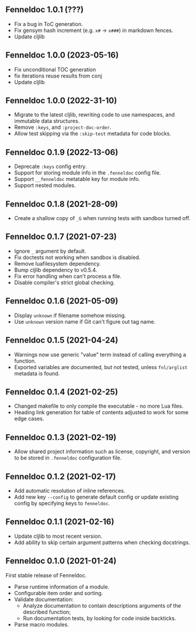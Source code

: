 ## Fenneldoc 1.0.1 (???)

- Fix a bug in ToC generation.
- Fix gensym hash increment (e.g. `x#` -> `x###`) in markdown fences.
- Update cljlib

## Fenneldoc 1.0.0 (2023-05-16)

- Fix unconditional TOC generation
- fix iterations reuse results from conj
- Update cljlib

## Fenneldoc 1.0.0 (2022-31-10)

- Migrate to the latest cljlib, rewriting code to use namespaces, and immutable data structures.
- Remove `:keys`, and `:project-doc-order`.
- Allow test skipping via the `:skip-test` metadata for code blocks.

## Fenneldoc 0.1.9 (2022-13-06)

- Deprecate `:keys` config entry.
- Support for storing module info in the `.fenneldoc` config file.
- Support `__fenneldoc` metatable key for module info.
- Support nested modules.

## Fenneldoc 0.1.8 (2021-28-09)

- Create a shallow copy of `_G` when running tests with sandbox turned off.

## Fenneldoc 0.1.7 (2021-07-23)

- Ignore `_` argument by default.
- Fix doctests not working when sandbox is disabled.
- Remove luafilesystem dependency.
- Bump cljlib dependency to v0.5.4.
- Fix error handling when can't process a file.
- Disable compiler's strict global checking.

## Fenneldoc 0.1.6 (2021-05-09)

- Display `unknown` if filename somehow missing.
- Use `unknown` version name if Git can't figure out tag name.

## Fenneldoc 0.1.5 (2021-04-24)

- Warnings now use generic "value" term instead of calling everything a function.
- Exported variables are documented, but not tested, unless `fnl/arglist` metadata is found.

## Fenneldoc 0.1.4 (2021-02-25)

- Changed makefile to only compile the executable - no more Lua files.
- Heading link generation for table of contents adjusted to work for some edge cases.

## Fenneldoc 0.1.3 (2021-02-19)

- Allow shared project information such as license, copyright, and version to be stored in `.fenneldoc` configuration file.

## Fenneldoc 0.1.2 (2021-02-17)

- Add automatic resolution of inline references.
- Add new key `--config` to generate default config or update existing config by specifying keys to `fenneldoc`.

## Fenneldoc 0.1.1 (2021-02-16)

- Update cljlib to most recent version.
- Add ability to skip certain argument patterns when checking docstrings.

## Fenneldoc 0.1.0 (2021-01-24)

First stable release of Fenneldoc.

- Parse runtime information of a module.
- Configurable item order and sorting.
- Validate documentation:
  - Analyze documentation to contain descriptions arguments of the described function;
  - Run documentation tests, by looking for code inside backticks.
- Parse macro modules.

<!--  LocalWords:  Fenneldoc backticks cljlib docstrings config
 -->

